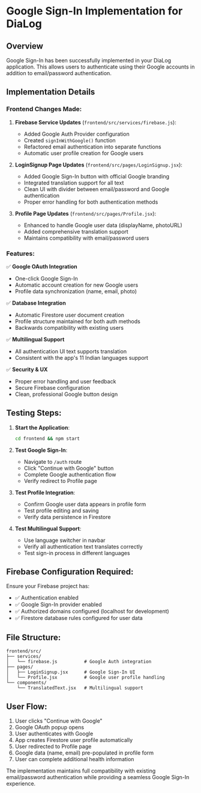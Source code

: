 # Google Sign-In Implementation for DiaLog

## Overview
Google Sign-In has been successfully implemented in your DiaLog application. This allows users to authenticate using their Google accounts in addition to email/password authentication.

## Implementation Details

### Frontend Changes Made:

1. **Firebase Service Updates** (`frontend/src/services/firebase.js`):
   - Added Google Auth Provider configuration
   - Created `signInWithGoogle()` function
   - Refactored email authentication into separate functions
   - Automatic user profile creation for Google users

2. **LoginSignup Page Updates** (`frontend/src/pages/LoginSignup.jsx`):
   - Added Google Sign-In button with official Google branding
   - Integrated translation support for all text
   - Clean UI with divider between email/password and Google authentication
   - Proper error handling for both authentication methods

3. **Profile Page Updates** (`frontend/src/pages/Profile.jsx`):
   - Enhanced to handle Google user data (displayName, photoURL)
   - Added comprehensive translation support
   - Maintains compatibility with email/password users

### Features:

✅ **Google OAuth Integration**
- One-click Google Sign-In
- Automatic account creation for new Google users
- Profile data synchronization (name, email, photo)

✅ **Database Integration** 
- Automatic Firestore user document creation
- Profile structure maintained for both auth methods
- Backwards compatibility with existing users

✅ **Multilingual Support**
- All authentication UI text supports translation
- Consistent with the app's 11 Indian languages support

✅ **Security & UX**
- Proper error handling and user feedback
- Secure Firebase configuration
- Clean, professional Google button design

## Testing Steps:

1. **Start the Application**:
   ```bash
   cd frontend && npm start
   ```

2. **Test Google Sign-In**:
   - Navigate to `/auth` route
   - Click "Continue with Google" button
   - Complete Google authentication flow
   - Verify redirect to Profile page

3. **Test Profile Integration**:
   - Confirm Google user data appears in profile form
   - Test profile editing and saving
   - Verify data persistence in Firestore

4. **Test Multilingual Support**:
   - Use language switcher in navbar
   - Verify all authentication text translates correctly
   - Test sign-in process in different languages

## Firebase Configuration Required:

Ensure your Firebase project has:
- ✅ Authentication enabled
- ✅ Google Sign-In provider enabled
- ✅ Authorized domains configured (localhost for development)
- ✅ Firestore database rules configured for user data

## File Structure:

```
frontend/src/
├── services/
│   └── firebase.js          # Google Auth integration
├── pages/
│   ├── LoginSignup.jsx      # Google Sign-In UI
│   └── Profile.jsx          # Google user profile handling
└── components/
    └── TranslatedText.jsx   # Multilingual support
```

## User Flow:

1. User clicks "Continue with Google"
2. Google OAuth popup opens
3. User authenticates with Google
4. App creates Firestore user profile automatically
5. User redirected to Profile page
6. Google data (name, email) pre-populated in profile form
7. User can complete additional health information

The implementation maintains full compatibility with existing email/password authentication while providing a seamless Google Sign-In experience.